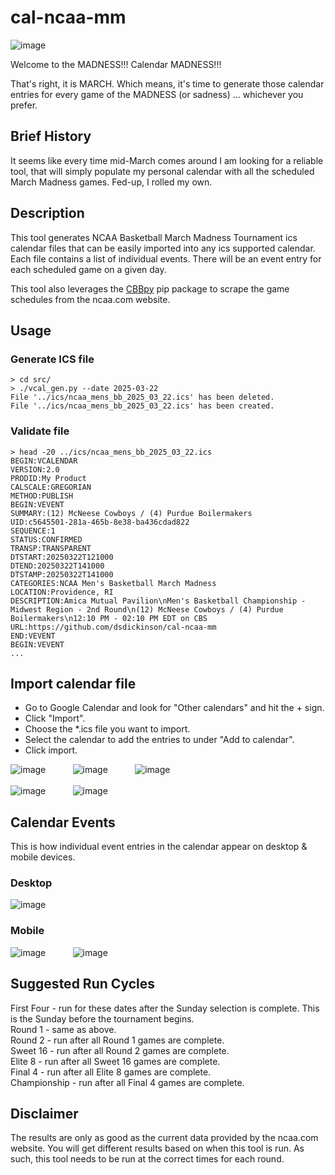 # cal-ncaa-mm

![image](https://github.com/user-attachments/assets/5079cef3-3fae-4b41-8fa0-25c3942fcd37)

Welcome to the MADNESS!!!
Calendar MADNESS!!!

That's right, it is MARCH. Which means, it's time to generate those calendar entries for every game of the MADNESS (or sadness) ... whichever you prefer.

## Brief History

It seems like every time mid-March comes around I am looking for a reliable tool, that will simply populate my personal calendar with all the scheduled March Madness games. Fed-up, I rolled my own.

## Description
This tool generates NCAA Basketball March Madness Tournament ics calendar files that can be easily imported into any ics supported calendar. Each file contains a list of individual events. There will be an event entry for each scheduled game on a given day.

This tool also leverages the [CBBpy](https://pypi.org/project/CBBpy/) pip package to scrape the game schedules from the ncaa.com website.

## Usage 

### Generate ICS file
```
> cd src/
> ./vcal_gen.py --date 2025-03-22
File '../ics/ncaa_mens_bb_2025_03_22.ics' has been deleted.
File '../ics/ncaa_mens_bb_2025_03_22.ics' has been created.
```

### Validate file
```
> head -20 ../ics/ncaa_mens_bb_2025_03_22.ics
BEGIN:VCALENDAR
VERSION:2.0
PRODID:My Product
CALSCALE:GREGORIAN
METHOD:PUBLISH
BEGIN:VEVENT
SUMMARY:(12) McNeese Cowboys / (4) Purdue Boilermakers
UID:c5645501-281a-465b-8e38-ba436cdad822
SEQUENCE:1
STATUS:CONFIRMED
TRANSP:TRANSPARENT
DTSTART:20250322T121000
DTEND:20250322T141000
DTSTAMP:20250322T141000
CATEGORIES:NCAA Men's Basketball March Madness
LOCATION:Providence, RI
DESCRIPTION:Amica Mutual Pavilion\nMen's Basketball Championship - Midwest Region - 2nd Round\n(12) McNeese Cowboys / (4) Purdue Boilermakers\n12:10 PM - 02:10 PM EDT on CBS
URL:https://github.com/dsdickinson/cal-ncaa-mm
END:VEVENT
BEGIN:VEVENT
...
```

## Import calendar file
* Go to Google Calendar and look for "Other calendars" and hit the + sign.<br/>
* Click "Import".<br/>
* Choose the *.ics file you want to import.<br/>
* Select the calendar to add the entries to under "Add to calendar".<br/>
* Click import.<br/>

![image](https://github.com/user-attachments/assets/f26e24d5-0aef-46c0-84dd-d934ab9fe68f) &nbsp;&nbsp;&nbsp;&nbsp;&nbsp;&nbsp;&nbsp;&nbsp;&nbsp;
![image](https://github.com/user-attachments/assets/135a19a4-a7fa-4cca-b37b-f7d10578b24a) &nbsp;&nbsp;&nbsp;&nbsp;&nbsp;&nbsp;&nbsp;&nbsp;&nbsp;
![image](https://github.com/user-attachments/assets/4552f2e9-37a1-4aa3-8a75-ac9f86437ad6) &nbsp;&nbsp;&nbsp;&nbsp;&nbsp;&nbsp;&nbsp;&nbsp;&nbsp;
<br/><br/>
![image](https://github.com/user-attachments/assets/60f0bcf8-8339-4a88-a1ce-44755ff344cd) &nbsp;&nbsp;&nbsp;&nbsp;&nbsp;&nbsp;&nbsp;&nbsp;&nbsp;
![image](https://github.com/user-attachments/assets/9d3b67a0-5965-4b75-b8d5-bdd00e7d4aa7) 

## Calendar Events

This is how individual event entries in the calendar appear on desktop & mobile devices.

### Desktop
![image](https://github.com/user-attachments/assets/1497caec-0277-46ea-93aa-51341a9088f3)

### Mobile
![image](https://github.com/user-attachments/assets/071cdef2-3539-4e1f-97dd-4f6e84fd28d1) &nbsp;&nbsp;&nbsp;&nbsp;&nbsp;&nbsp;&nbsp;&nbsp;&nbsp;
![image](https://github.com/user-attachments/assets/8403c82d-7e22-42ff-866f-e2c4ee828289)

## Suggested Run Cycles
First Four - run for these dates after the Sunday selection is complete. This is the Sunday before the tournament begins.<br/>
Round 1 - same as above.<br/>
Round 2 - run after all Round 1 games are complete.<br/>
Sweet 16 - run after all Round 2 games are complete. <br/>
Elite 8 - run after all Sweet 16 games are complete. <br/>
Final 4 - run after all Elite 8 games are complete. <br/>
Championship - run after all Final 4 games are complete. <br/>

## Disclaimer
The results are only as good as the current data provided by the ncaa.com website. You will get different results based on when this tool is run. As such, this tool needs to be run at the correct times for each round.

